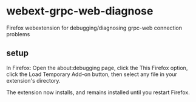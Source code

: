 # webext-grpc-web-diagnose
Firefox webextension for debugging/diagnosing grpc-web connection problems

## setup

In Firefox: Open the about:debugging page, click the This Firefox option, click the Load Temporary Add-on button, then select any file in your extension's directory.

The extension now installs, and remains installed until you restart Firefox.
